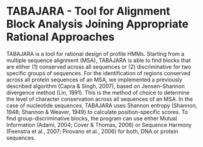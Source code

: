 # TABAJARA - Tool for Alignment Block Analysis Joining Appropriate Rational Approaches

TABAJARA is a tool for rational design of profile HMMs. Starting from a multiple sequence alignment (MSA), TABAJARA is able to find blocks that are either (1) conserved across all sequences or (2) discriminative for two specific groups of sequences. For the identification of regions conserved across all protein sequences of an MSA, we implemented a previously described algorithm (Capra & Singh, 2007), based on Jensen–Shannon divergence method (Lin, 1991). This is the method of choice to determine the level of character conservation across all sequences of an MSA. In the case of nucleotide sequences, TABAJARA uses Shannon entropy (Shannon, 1948; Shannon & Weaver, 1949) to calculate position-specific scores. To find group-discriminative blocks, the program can use either Mutual Information (Adami, 2004; Cover & Thomas, 2006) or Sequence Harmony (Feenstra et al., 2007; Pirovano et al., 2006) for both, DNA or protein sequences.
